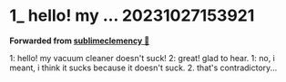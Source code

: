 # 1_ hello! my ... 20231027153921
**Forwarded from [sublimeclemency 🎄](https://t.me/sublimeclemency)**

1: hello! my vacuum cleaner doesn't suck!
2: great! glad to hear.
1: no, i meant, i think it sucks because it doesn't suck.
2. that's contradictory...